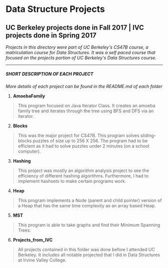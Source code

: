 # Data Structure Projects

UC Berkeley projects done in Fall 2017 | IVC projects done in Spring 2017 
-------------


*Projects in this directory were part of UC Berkeley's CS47B course, a matriculation course for Data Structures. It was a self paced course that focused on the projects portion of UC Berkeley's Data Structures course.*

************************************************

##### SHORT DESCRIPTION OF EACH PROJECT  #####

*More details of each project can be found in the README.md of each folder*

1) **AmoebaFamily**
> This program focused on Java Iterator Class. It creates an amoeba family tree and iterates through the tree using BFS and DFS via an iterator. 

2) **Blocks**
> This was the major project for CS47B. This program solves sliding-blocks puzzles of size up to 256 X 256. The program had to be efficient as it had to solve puzzles under 2 minutes (on a school computer). 

3) **Hashing**
> This project was mostly an algorithm analysis project to see the efficiency of different hashing algorithms. Furthermore, I had to implement hashsets to make certain programs work.

4) **Heap**
> This program implements a Node (parent and child pointer) version of a Heap that has the same time complexity as an array based Heap.

5) **MST**
> This program is able to take graphs and find their Minimum Spanning Trees.

6) **Projects_from_IVC**
> All projects contained in this folder was done before I attended UC Berkeley. It includes all notable projected that I did in Data Structures at Irvine Valley College. 



